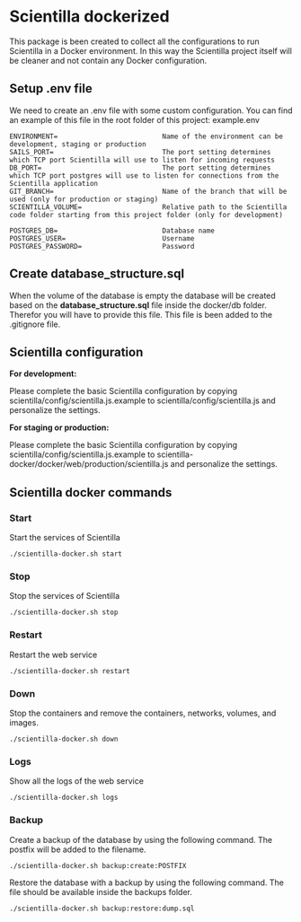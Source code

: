 # Scientilla dockerized

This package is been created to collect all the configurations to run Scientilla in a Docker environment. In this way the Scientilla project itself will be cleaner and not contain any Docker configuration.

## Setup .env file

We need to create an .env file with some custom configuration. You can find an example of this file in the root folder of this project: example.env

```
ENVIRONMENT=                          Name of the environment can be development, staging or production
SAILS_PORT=                           The port setting determines which TCP port Scientilla will use to listen for incoming requests
DB_PORT=                              The port setting determines which TCP port postgres will use to listen for connections from the Scientilla application
GIT_BRANCH=                           Name of the branch that will be used (only for production or staging)
SCIENTILLA_VOLUME=                    Relative path to the Scientilla code folder starting from this project folder (only for development)

POSTGRES_DB=                          Database name
POSTGRES_USER=                        Username
POSTGRES_PASSWORD=                    Password
```

## Create database_structure.sql

When the volume of the database is empty the database will be created based on the **database_structure.sql** file inside the docker/db folder. Therefor you will have to provide this file. This file is been added to the .gitignore file.

## Scientilla configuration
**For development:**

Please complete the basic Scientilla configuration by copying scientilla/config/scientilla.js.example to scientilla/config/scientilla.js and personalize the settings. 

**For staging or production:**

Please complete the basic Scientilla configuration by copying scientilla/config/scientilla.js.example to scientilla-docker/docker/web/production/scientilla.js and personalize the settings. 


## Scientilla docker commands

### Start
Start the services of Scientilla
```
./scientilla-docker.sh start
```

### Stop
Stop the services of Scientilla
```
./scientilla-docker.sh stop
```

### Restart
Restart the web service
```
./scientilla-docker.sh restart
```

### Down
Stop the containers and remove the containers, networks, volumes, and images.
```
./scientilla-docker.sh down
```

### Logs
Show all the logs of the web service
```
./scientilla-docker.sh logs
```

### Backup
Create a backup of the database by using the following command. The postfix will be added to the filename.
```
./scientilla-docker.sh backup:create:POSTFIX
```

Restore the database with a backup by using the following command. The file should be available inside the backups folder.
```
./scientilla-docker.sh backup:restore:dump.sql
```